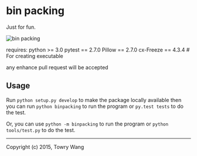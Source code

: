 # bin packing

Just for fun.

![bin packing](./_assets/screenshot.jpg)

requires:
	python >= 3.0
	pytest == 2.7.0
	Pillow == 2.7.0
	cx-Freeze == 4.3.4 # For creating executable

any enhance pull request will be accepted

## Usage

Run `python setup.py develop` to make the package locally available then you can run `python binpacking` to run the program or `py.test tests` to do the test.

Or, you can use `python -m binpacking` to run the program or `python tools/test.py` to do the test.

---

Copyright (c) 2015, Towry Wang
